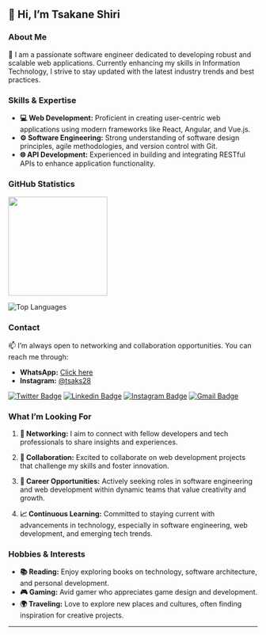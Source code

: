 ## 👋 Hi, I’m Tsakane Shiri

### About Me
🌟 I am a passionate software engineer dedicated to developing robust and scalable web applications. Currently enhancing my skills in Information Technology, I strive to stay updated with the latest industry trends and best practices.

### Skills & Expertise
- **💻 Web Development:** Proficient in creating user-centric web applications using modern frameworks like React, Angular, and Vue.js.
- **⚙️ Software Engineering:** Strong understanding of software design principles, agile methodologies, and version control with Git.
- **🌐 API Development:** Experienced in building and integrating RESTful APIs to enhance application functionality.

### GitHub Statistics

<a href="https://github.com/anuraghazra/github-readme-stats">
  <img height="200" align="center" src="https://github-readme-stats.vercel.app/api?username=tsakane28" />
</a>
<br />

![Top Languages](https://github-readme-stats.vercel.app/api/top-langs/?username=tsakane28&size_weight=0.5&count_weight=0.5)  


### Contact
📫 I’m always open to networking and collaboration opportunities. You can reach me through:

- **WhatsApp:** [Click here](https://wa.me/263776555485)
- **Instagram:** [@tsaks28](https://instagram.com/tsaks28)

[![Twitter Badge](https://img.shields.io/badge/-TsakaneShiri-1ca0f1?style=flat&labelColor=1ca0f1&logo=twitter&logoColor=white&link=https://twitter.com/tmws_co_zw)](https://twitter.com/tmws_co_zw)
[![Linkedin Badge](https://img.shields.io/badge/-TsakaneShiri-0e76a8?style=flat&labelColor=0e76a8&logo=linkedin&logoColor=white)](https://www.linkedin.com/in/tsakane-shiri)
[![Instagram Badge](https://img.shields.io/badge/-TsakaneShiri-e84393?style=flat&labelColor=e84393&logo=instagram&logoColor=white)](https://instagram.com/tsaks28)
[![Gmail Badge](https://img.shields.io/badge/-TsakaneShiri-c0392b?style=flat&labelColor=c0392b&logo=gmail&logoColor=white)](mailto:wesleytsakane116@gmail.com)

### What I’m Looking For
1. **👥 Networking:** I aim to connect with fellow developers and tech professionals to share insights and experiences.
  
2. **🤝 Collaboration:** Excited to collaborate on web development projects that challenge my skills and foster innovation.

3. **💼 Career Opportunities:** Actively seeking roles in software engineering and web development within dynamic teams that value creativity and growth.

4. **📈 Continuous Learning:** Committed to staying current with advancements in technology, especially in software engineering, web development, and emerging tech trends.

### Hobbies & Interests
- **📚 Reading:** Enjoy exploring books on technology, software architecture, and personal development.
- **🎮 Gaming:** Avid gamer who appreciates game design and development.
- **🌍 Traveling:** Love to explore new places and cultures, often finding inspiration for creative projects.

---


